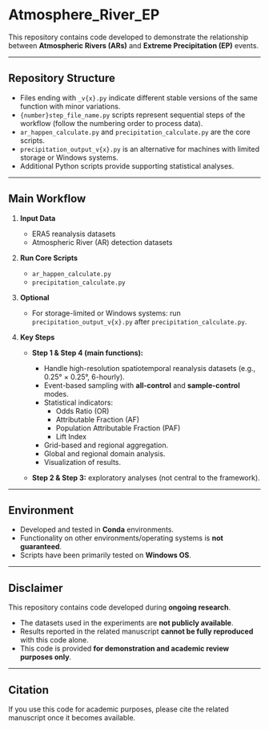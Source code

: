 # Atmosphere_River_EP

This repository contains code developed to demonstrate the relationship between **Atmospheric Rivers (ARs)** and **Extreme Precipitation (EP)** events.

---

## Repository Structure
- Files ending with `_v{x}.py` indicate different stable versions of the same function with minor variations.  
- `{number}step_file_name.py` scripts represent sequential steps of the workflow (follow the numbering order to process data).  
- `ar_happen_calculate.py` and `precipitation_calculate.py` are the core scripts.  
- `precipitation_output_v{x}.py` is an alternative for machines with limited storage or Windows systems.  
- Additional Python scripts provide supporting statistical analyses.  

---

## Main Workflow
1. **Input Data**  
   - ERA5 reanalysis datasets  
   - Atmospheric River (AR) detection datasets  

2. **Run Core Scripts**  
   - `ar_happen_calculate.py`  
   - `precipitation_calculate.py`  

3. **Optional**  
   - For storage-limited or Windows systems: run `precipitation_output_v{x}.py` after `precipitation_calculate.py`.  

4. **Key Steps**  
   - **Step 1 & Step 4 (main functions):**  
     - Handle high-resolution spatiotemporal reanalysis datasets (e.g., 0.25° × 0.25°, 6-hourly).  
     - Event-based sampling with **all-control** and **sample-control** modes.  
     - Statistical indicators:  
       - Odds Ratio (OR)  
       - Attributable Fraction (AF)  
       - Population Attributable Fraction (PAF)  
       - Lift Index  
     - Grid-based and regional aggregation.  
     - Global and regional domain analysis.  
     - Visualization of results.  

   - **Step 2 & Step 3:** exploratory analyses (not central to the framework).  

---

## Environment
- Developed and tested in **Conda** environments.  
- Functionality on other environments/operating systems is **not guaranteed**.  
- Scripts have been primarily tested on **Windows OS**.  

---

## Disclaimer
This repository contains code developed during **ongoing research**.  
- The datasets used in the experiments are **not publicly available**.  
- Results reported in the related manuscript **cannot be fully reproduced** with this code alone.  
- This code is provided **for demonstration and academic review purposes only**.  

---

## Citation
If you use this code for academic purposes, please cite the related manuscript once it becomes available.
